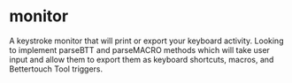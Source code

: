 # monitor
A keystroke monitor that will print or export your keyboard activity. Looking to implement parseBTT and parseMACRO methods which will take user input and allow them to export them as keyboard shortcuts, macros, and Bettertouch Tool triggers.
